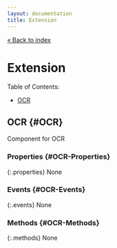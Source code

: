```yaml
---
layout: documentation
title: Extension
---
```


[&laquo; Back to index](index.html)
# Extension

Table of Contents:

* [OCR](#OCR)

## OCR  {#OCR}

Component for OCR



### Properties  {#OCR-Properties}

{:.properties}
None


### Events  {#OCR-Events}

{:.events}
None


### Methods  {#OCR-Methods}

{:.methods}
None


